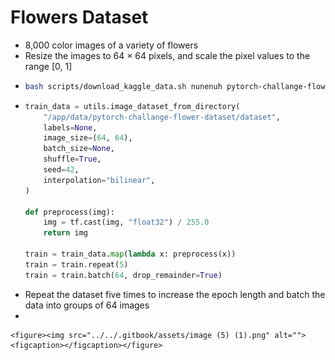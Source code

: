 # Flowers Dataset

* 8,000 color images of a variety of flowers
* Resize the images to 64 × 64 pixels, and scale the pixel values to the range \[0, 1]
* ```bash
  bash scripts/download_kaggle_data.sh nunenuh pytorch-challange-flower-dataset
  ```
* ```python
  train_data = utils.image_dataset_from_directory(
      "/app/data/pytorch-challange-flower-dataset/dataset",
      labels=None,
      image_size=(64, 64),
      batch_size=None,
      shuffle=True,
      seed=42,
      interpolation="bilinear",
  ) 

  def preprocess(img):
      img = tf.cast(img, "float32") / 255.0
      return img

  train = train_data.map(lambda x: preprocess(x)) 
  train = train.repeat(5) 
  train = train.batch(64, drop_remainder=True)
  ```
* Repeat the dataset five times to increase the epoch length and batch the data into groups of 64 images
*

    <figure><img src="../../.gitbook/assets/image (5) (1).png" alt=""><figcaption></figcaption></figure>
